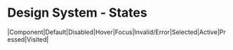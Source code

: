 # Design System - States

|Component|Default|Disabled|Hover|Focus|Invalid/Error|Selected|Active|Pressed|Visited|
